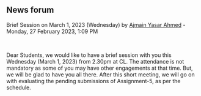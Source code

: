<h2>News forum</h2><a href="https://moodle.cse.buet.ac.bd/user/view.php?id=3471&course=762"></a>
Brief Session on March 1, 2023 (Wednesday)
by <a href="https://moodle.cse.buet.ac.bd/user/view.php?id=3471&course=762">Ajmain Yasar Ahmed</a> - Monday, 27 February 2023, 1:09 PM


 

Dear Students, we would like to have a brief session with you this Wednesday (March 1, 2023) from 2.30pm at CL. The attendance is not mandatory as some of you may have other engagements at that time. But, we will be glad to have you all there. After this short meeting, we will go on with evaluating the pending submissions of Assignment-5, as per the schedule.






